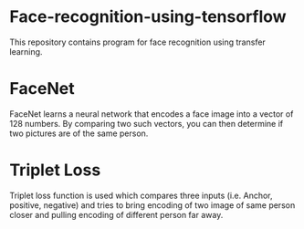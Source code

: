 # Face-recognition-using-tensorflow
This repository contains program for face recognition using transfer learning.
# FaceNet
FaceNet learns a neural network that encodes a face image into a vector of 128 numbers. By comparing two such vectors, you can then determine if two pictures are of the same person.

# Triplet Loss
Triplet loss function is used which compares three inputs (i.e. Anchor, positive, negative) and tries to bring encoding of two image of same person closer and pulling encoding of different person far away.
